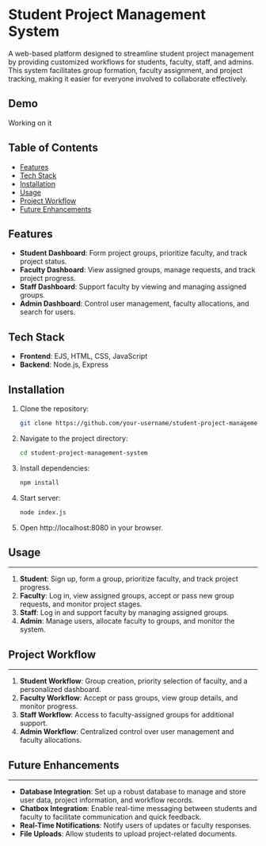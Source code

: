 # Student Project Management System

A web-based platform designed to streamline student project management by providing customized workflows for students, faculty, staff, and admins. This system facilitates group formation, faculty assignment, and project tracking, making it easier for everyone involved to collaborate effectively.

## Demo
Working on it

## Table of Contents
- [Features](#features)
- [Tech Stack](#tech-stack)
- [Installation](#installation)
- [Usage](#usage)
- [Project Workflow](#project-workflow)
- [Future Enhancements](#future-enhancements)

## Features
- **Student Dashboard**: Form project groups, prioritize faculty, and track project status.
- **Faculty Dashboard**: View assigned groups, manage requests, and track project progress.
- **Staff Dashboard**: Support faculty by viewing and managing assigned groups.
- **Admin Dashboard**: Control user management, faculty allocations, and search for users.

## Tech Stack
- **Frontend**: EJS, HTML, CSS, JavaScript
- **Backend**: Node.js, Express

## Installation
1. Clone the repository:
   ```bash
   git clone https://github.com/your-username/student-project-management-system.git

2. Navigate to the project directory:
   ```bash
   cd student-project-management-system

3. Install dependencies:
   ```bash
   npm install

4. Start server:
   ```bash
   node index.js

5. Open http://localhost:8080 in your browser.

## Usage
-----

1. **Student**: Sign up, form a group, prioritize faculty, and track project progress.
2. **Faculty**: Log in, view assigned groups, accept or pass new group requests, and monitor project stages.
3. **Staff**: Log in and support faculty by managing assigned groups.
4. **Admin**: Manage users, allocate faculty to groups, and monitor the system.

## Project Workflow
----------------

1. **Student Workflow**: Group creation, priority selection of faculty, and a personalized dashboard.
2. **Faculty Workflow**: Accept or pass groups, view group details, and monitor progress.
3. **Staff Workflow**: Access to faculty-assigned groups for additional support.
4. **Admin Workflow**: Centralized control over user management and faculty allocations.

## Future Enhancements
-------------------

* **Database Integration**: Set up a robust database to manage and store user data, project information, and workflow records.
* **Chatbox Integration**: Enable real-time messaging between students and faculty to facilitate communication and quick feedback.
* **Real-Time Notifications**: Notify users of updates or faculty responses.
* **File Uploads**: Allow students to upload project-related documents.
